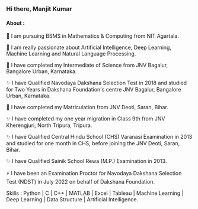 ### Hi there, Manjit Kumar
#### About :
🔭 I am pursuing BSMS in Mathematics & Computing from NIT Agartala.

🔭 I am really passionate about Artificial Intelligence, Deep Learning, Machine Learning and Natural Language Processing.

🔭 I have completed my Intermediate of Science from JNV Bagalur, Bangalore Urban, Karnataka.

✨ I have Qualified Navodaya Dakshana Selection Test in 2018 and studied for Two Years in Dakshana Foundation's centre JNV Bagalur, Bangalore Urban, Karnataka.

🔭 I have completed my Matriculation from JNV Deoti, Saran, Bihar.

✨ I have completed my one year migration in Class 9th from JNV Kherengjuri, North Tripura, Tripura.

✨ I have Qualified Central Hindu School (CHS) Varanasi Examination in 2013 and studied for one month in CHS, before joining the JNV Deoti, Saran, Bihar.

✨ I have Qualified Sainik School Rewa (M.P.) Examination in 2013.

⚡ I have been an Examination Proctor for Navodaya Dakshana Selection Test (NDST) in July 2022 on behalf of Dakshana Foundation.


Skills : Python | C | C++ | MATLAB | Excel | Tableau | Machine Learning | Deep Learning | Data Structure | Artificial Intelligence.
<!--
**manjit102/manjit102** is a ✨ _special_ ✨ repository because its `README.md` (this file) appears on your GitHub profile.

Here are some ideas to get you started:

- 🔭 I’m currently working on 
- 🌱 I’m currently learning ...
- 👯 I’m looking to collaborate on ...
- 🤔 I’m looking for help with ...
- 💬 Ask me about ...
- 📫 How to reach me: ...
- 😄 Pronouns: ...
- ⚡ Fun fact: ...
-->
